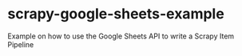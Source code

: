 # scrapy-google-sheets-example
Example on how to use the Google Sheets API to write a Scrapy Item Pipeline

